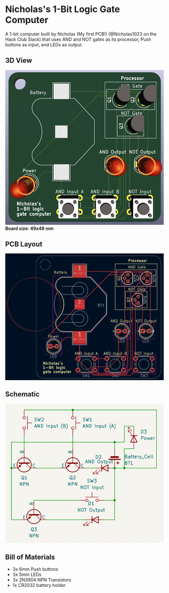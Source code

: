 # Nicholas's 1-Bit Logic Gate Computer
A 1-bit computer built by Nicholas (My first PCB!) (@Nicholas1023 on the Hack Club Slack) that uses AND and NOT gates as its processor, Push buttons as input, and LEDs as output.
## 3D View
![3D View](https://raw.githubusercontent.com/Nicholas1023/computer/refs/heads/main/3D_View_Rounded.png)<br>**Board size: 49x48 mm**
## PCB Layout
![PCB Layout](https://raw.githubusercontent.com/Nicholas1023/computer/refs/heads/main/PCB_Rounded.png)
## Schematic
![Schematic](https://raw.githubusercontent.com/Nicholas1023/computer/refs/heads/main/Schematic.png)
## Bill of Materials
- 3x 6mm Push buttons
- 3x 5mm LEDs
- 3x 2N3904 NPN Transistors
- 1x CR2032 battery holder
